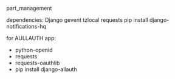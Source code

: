 part_management

dependencies:
Django
gevent
tzlocal
requests
pip install django-notifications-hq

for AULLAUTH app:
- python-openid
- requests
- requests-oauthlib
- pip install django-allauth
